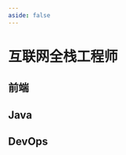 ```yaml
---
aside: false
---
```


# 互联网全栈工程师

## 前端

  <Linkcard 
  url="" 
  title="Vuejs"  
  logo="/blog/icon/vue.png"
  />



  <Linkcard 
  url="./webapp/vitepress/" 
  title="Vitepress"  
  logo="/blog/icon/vitepress.png"
  />



## Java

  <Linkcard 
  url="" 
  title=""  
  logo="/blog/icon/java.png"
  />

  <Linkcard 
  url="" 
  title="SpringBoot"  
  logo="/blog/icon/springboot.png"
  />

## DevOps

  <Linkcard 
  url="" 
  title=""  
  logo="/blog/icon/jenkins.png"
  />
